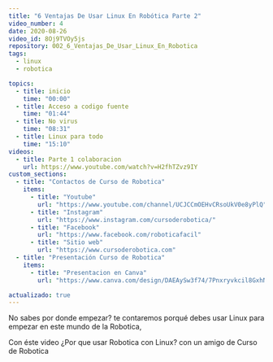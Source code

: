 ```yaml
---
title: "6 Ventajas De Usar Linux En Robótica Parte 2"
video_number: 4
date: 2020-08-26
video_id: 8Oj9TVOy5js
repository: 002_6_Ventajas_De_Usar_Linux_En_Robotica
tags:
  - linux
  - robotica

topics:
  - title: inicio
    time: "00:00"
  - title: Acceso a codigo fuente
    time: "01:44"
  - title: No virus
    time: "08:31"
  - title: Linux para todo
    time: "15:10"
videos:
  - title: Parte 1 colaboracion
    url: https://www.youtube.com/watch?v=H2fhTZvz9IY
custom_sections:
  - title: "Contactos de Curso de Robotica"
    items:
      - title: "Youtube"
        url: "https://www.youtube.com/channel/UCJCCmOEHvCRsoUkV0e8yPlQ"
      - title: "Instagram"
        url: "https://www.instagram.com/cursoderobotica/"
      - title: "Facebook"
        url: "https://www.facebook.com/roboticafacil"
      - title: "Sitio web"
        url: "https://www.cursoderobotica.com"
  - title: "Presentación Curso de Robotica"
    items:
      - title: "Presentacion en Canva"
        url: "https://www.canva.com/design/DAEAySw3f74/7Pnxryvkcil8GxhN15Mn9Q/view?utm_content=DAEAySw3f7"

actualizado: true
---
```


No sabes por donde empezar? te contaremos porqué debes usar Linux para empezar en este mundo de la Robotica,

Con éste video ¿Por que usar Robotica con Linux? con un amigo de Curso de Robotica
